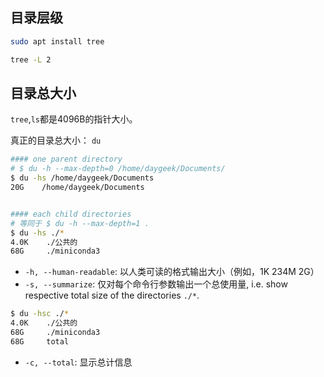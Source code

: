 
## 目录层级
```bash
sudo apt install tree

tree -L 2
```

## 目录总大小

`tree`,`ls`都是4096B的指针大小。

真正的目录总大小： `du`
```bash
#### one parent directory
# $ du -h --max-depth=0 /home/daygeek/Documents/
$ du -hs /home/daygeek/Documents
20G    /home/daygeek/Documents


#### each child directories
# 等同于 $ du -h --max-depth=1 .
$ du -hs ./*
4.0K    ./公共的
68G     ./miniconda3
```
- `-h, --human-readable`: 以人类可读的格式输出大小（例如，1K 234M 2G）
- `-s, --summarize`: 仅对每个命令行参数输出一个总使用量, i.e. show respective total size of the directories `./*`.

```bash
$ du -hsc ./*
4.0K    ./公共的
68G     ./miniconda3
68G     total
```
- `-c, --total`: 显示总计信息